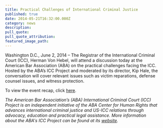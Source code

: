 ```yaml
---
title: Practical Challenges of International Criminal Justice
published: true
date: 2014-05-21T16:32:00.000Z
category: news
description:
pull_quote:
pull_quote_attribution:
featured_image_path:
---
```



Washington D.C., June 2, 2014 – The Registrar of the International Criminal Court (ICC), Herman Von Hebel, will attend a discussion today at the American Bar Association (ABA) on the practical challenges facing the ICC. Hosted by the ABA’s ICC Project and moderated by its director, Kip Hale, the conversation will cover relevant issues such as victim reparations, defense counsel issues, and witness protection.

To view the event recap, click [here](https://www.international-criminal-justice-today.org/events/practical-challenges-of-international-criminal-justice/).

*The American Bar Association’s (ABA) International Criminal Court (ICC) Project is an independent initiative of the ABA Center for Human Rights that advances international criminal justice and US-ICC relations through advocacy, education and practical legal assistance. More information about the ABA's ICC Project can be found at its [website](http://www.aba-icc.org/).*